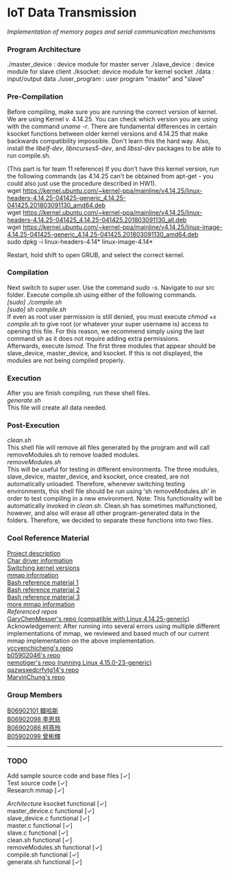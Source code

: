 # IoT Data Transmission
*Implementation of memory pages and serial communication mechanisms*<br>

### Program Architecture
./master_device : device module for master server
./slave_device  : device module for slave client
./ksocket: device module for kernel socket
./data   : input/output data
./user_program : user program "master" and "slave"

### Pre-Compilation
Before compiling, make sure you are running the correct version of kernel. We are using Kernel v. 4.14.25. You can check which version you are using with the command <em>uname -r</em>. There are fundamental differences in certain ksocket functions between older kernel versions and 4.14.25 that make backwards compatibility impossible. Don't learn this the hard way. Also, install the *libelf-dev*, *libncurses5-dev*, and *libssl-dev* packages to be able to run compile.sh.

(This part is for team 11 reference)
If you don't have this kernel version, run the following commands (as 4.14.25 can't be obtained from apt-get - you could also just use the procedure described in HW1).<br>
wget https://kernel.ubuntu.com/~kernel-ppa/mainline/v4.14.25/linux-headers-4.14.25-041425-generic_4.14.25-041425.201803091130_amd64.deb<br>
wget https://kernel.ubuntu.com/~kernel-ppa/mainline/v4.14.25/linux-headers-4.14.25-041425_4.14.25-041425.201803091130_all.deb<br>
wget https://kernel.ubuntu.com/~kernel-ppa/mainline/v4.14.25/linux-image-4.14.25-041425-generic_4.14.25-041425.201803091130_amd64.deb<br>
sudo dpkg -i linux-headers-4.14* linux-image-4.14* <br>

Restart, hold shift to open GRUB, and select the correct kernel.<br>

### Compilation
Next switch to super user. Use the command <em>sudo -s</em>.
Navigate to our src folder. Execute compile.sh using either of the following commands.<br>
<em>[sudo] ./compile.sh<br>
[sudo] sh compile.sh</em><br>
If even as root user permission is still denied, you must execute <em>chmod +x compile.sh</em> to give root (or whatever your super username is) access to opening this file. For this reason, we recommend simply using the last command <em>sh</em> as it does not require adding extra permissions.<br>
Afterwards, execute <em>lsmod</em>. The first three modules that appear should be slave_device, master_device, and ksocket. If this is not displayed, the modules are not being compiled properly.<br>

### Execution
After you are finish compiling, run these shell files.<br>
<em>generate.sh</em><br>
This file will create all data needed.

### Post-Execution
<em>clean.sh</em><br>
This shell file will remove all files generated by the program and will call <en>removeModules.sh</en> to remove loaded modules.<br>
<em>removeModules.sh</em><br>
This will be useful for testing in different environments. The three modules, slave_device, master_device, and ksocket, once created, are not automatically unloaded. Therefore, whenever switching testing environments, this shell file should be run using 'sh removeModules.sh' in order to test compiling in a new environment. Note: This functionality will be automatically invoked in <em>clean.sh</em>. Clean.sh has sometimes malfunctioned, however, and also will erase all other program-generated data in the folders. Therefore, we decided to separate these functions into two files.<br>

### Cool Reference Material
[Project description](http://rswiki.csie.org/dokuwiki/courses:107_2:project_2)<br>
[Char driver information](https://static.lwn.net/images/pdf/LDD3/ch03.pdf)<br>
[Switching kernel versions](https://askubuntu.com/questions/700214/how-do-i-install-an-old-kernel)<br>
[mmap information](http://man7.org/linux/man-pages/man2/mmap.2.html)<br>
[Bash reference material 1](https://stackoverflow.com/questions/9612090/how-to-loop-through-file-names-returned-by-find/9612232)<br>
[Bash reference material 2](https://www.cyberciti.biz/faq/bash-for-loop/)<br>
[Bash reference material 3](https://unix.stackexchange.com/questions/346388/can-i-find-all-files-with-the-log-extension-and-order-by-file-size)<br>
[more mmap information](https://www.poftut.com/mmap-tutorial-with-examples-in-c-and-cpp-programming-languages/)<br>
*Referenced repos*<br>
[GaryChenMesser's repo (compatible with Linux 4.14.25-generic)](https://github.com/GaryChenMesser/os_project2_2018)<br>
Acknowledgement: After running into several errors using multiple different implementations of mmap, we reviewed and based much of our current mmap implementation on the above implementation.<br>
[yccyenchicheng's repo](https://github.com/yccyenchicheng/os_project2_sp18)<br>
[b05902046's repo](https://github.com/b05902046/OS-Project-2)<br>
[nemotiger's repo (running Linux 4.15.0-23-generic)](https://github.com/nemotiger/OS-Project2)<br>
[qazwsxedcrfvtg14's repo](https://github.com/qazwsxedcrfvtg14/OS-Proj2)<br>
[MarvinChung's repo](https://github.com/MarvinChung/os_project1/tree/master/os_project2)<br>

### Group Members
[B06902101 韓哈斯](https://github.com/Gearlad) <br>
[B06902098 李恩慈](https://github.com/B06902098) <br>
[B06902086 柯燕玲](https://github.com/swallow26) <br>
[B05902099 曾彬輝](https://github.com/navenoc13)

-----------
### TODO
<p>
Add sample source code and base files [✓]<br>
Test source code [✓]<br>
Research mmap [✓]<br>
  
*Architecture*
ksocket functional [✓]<br>
master_device.c functional [✓]<br>
slave_device.c functional [✓]<br>
master.c functional [✓]<br>
slave.c functional [✓]<br>
clean.sh functional [✓]<br>
removeModules.sh functional [✓]<br>
compile.sh functional [✓]<br>
generate.sh functional [✓]
</p>
